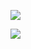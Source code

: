 ![](https://www.nta.go.jp/tmp/45ea0dfb-88f0-4c10-9513-7b7457d7e648/images/bc46e230d0d642e6343f5055db7fc69a9b7b952d65ab472cadf426e23b409991.jpg)

![](https://www.nta.go.jp/tmp/45ea0dfb-88f0-4c10-9513-7b7457d7e648/images/61955dc85e571316097281773d587585a947e935fddeaffd9d4987d87729b4ee.jpg)
